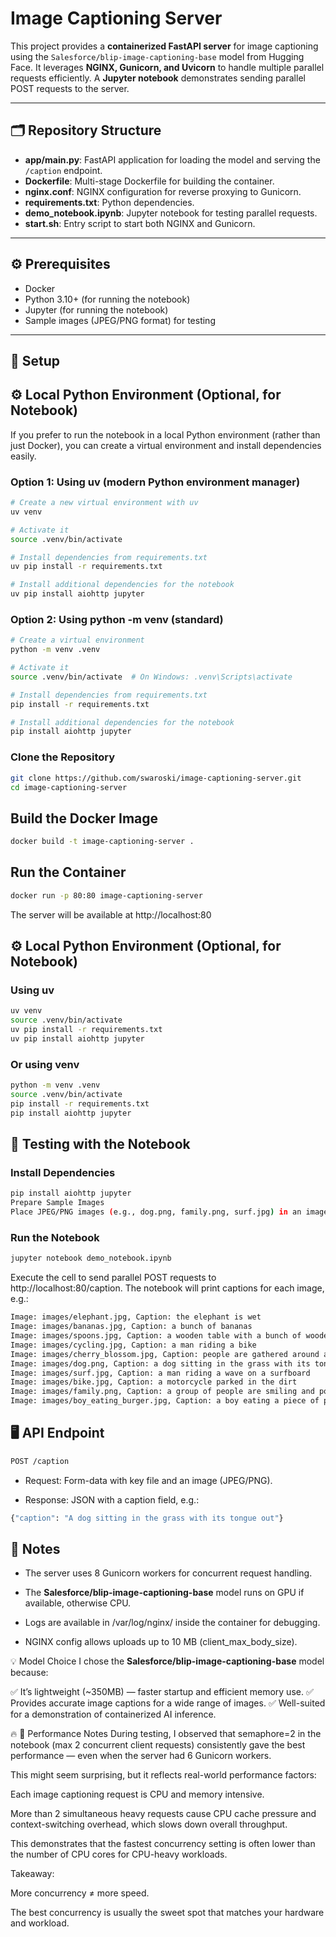 # Image Captioning Server

This project provides a **containerized FastAPI server** for image captioning using the `Salesforce/blip-image-captioning-base` model from Hugging Face. It leverages **NGINX, Gunicorn, and Uvicorn** to handle multiple parallel requests efficiently. A **Jupyter notebook** demonstrates sending parallel POST requests to the server.

---

## 🗂️ Repository Structure

- **app/main.py**: FastAPI application for loading the model and serving the `/caption` endpoint.  
- **Dockerfile**: Multi-stage Dockerfile for building the container.  
- **nginx.conf**: NGINX configuration for reverse proxying to Gunicorn.  
- **requirements.txt**: Python dependencies.  
- **demo_notebook.ipynb**: Jupyter notebook for testing parallel requests.  
- **start.sh**: Entry script to start both NGINX and Gunicorn.

---

## ⚙️ Prerequisites

- Docker  
- Python 3.10+ (for running the notebook)  
- Jupyter (for running the notebook)  
- Sample images (JPEG/PNG format) for testing  

---

## 🚀 Setup

## ⚙️ Local Python Environment (Optional, for Notebook)
If you prefer to run the notebook in a local Python environment (rather than just Docker), you can create a virtual environment and install dependencies easily. 

### Option 1: Using uv (modern Python environment manager)

```bash
# Create a new virtual environment with uv
uv venv

# Activate it
source .venv/bin/activate

# Install dependencies from requirements.txt
uv pip install -r requirements.txt

# Install additional dependencies for the notebook
uv pip install aiohttp jupyter
```

### Option 2: Using python -m venv (standard)
```bash
# Create a virtual environment
python -m venv .venv

# Activate it
source .venv/bin/activate  # On Windows: .venv\Scripts\activate

# Install dependencies from requirements.txt
pip install -r requirements.txt

# Install additional dependencies for the notebook
pip install aiohttp jupyter
```

### Clone the Repository

```bash
git clone https://github.com/swaroski/image-captioning-server.git 
cd image-captioning-server
```

## Build the Docker Image
```bash
docker build -t image-captioning-server .
```

## Run the Container
```bash
docker run -p 80:80 image-captioning-server
```

The server will be available at http://localhost:80


## ⚙️ Local Python Environment (Optional, for Notebook)
### Using uv
```bash
uv venv
source .venv/bin/activate
uv pip install -r requirements.txt
uv pip install aiohttp jupyter
```

### Or using venv
```bash
python -m venv .venv
source .venv/bin/activate
pip install -r requirements.txt
pip install aiohttp jupyter
```

## 🧪 Testing with the Notebook
### Install Dependencies
```bash
pip install aiohttp jupyter 
Prepare Sample Images
Place JPEG/PNG images (e.g., dog.png, family.png, surf.jpg) in an images/ directory or alongside the notebook.
```

### Run the Notebook
```bash
jupyter notebook demo_notebook.ipynb
```

Execute the cell to send parallel POST requests to http://localhost:80/caption.
The notebook will print captions for each image, e.g.:

```bash
Image: images/elephant.jpg, Caption: the elephant is wet
Image: images/bananas.jpg, Caption: a bunch of bananas
Image: images/spoons.jpg, Caption: a wooden table with a bunch of wooden spoons
Image: images/cycling.jpg, Caption: a man riding a bike
Image: images/cherry_blossom.jpg, Caption: people are gathered around a blue table covered in pink flowers
Image: images/dog.png, Caption: a dog sitting in the grass with its tongue out
Image: images/surf.jpg, Caption: a man riding a wave on a surfboard
Image: images/bike.jpg, Caption: a motorcycle parked in the dirt
Image: images/family.png, Caption: a group of people are smiling and posing for a picture
Image: images/boy_eating_burger.jpg, Caption: a boy eating a piece of pizza
```


## 🖥️ API Endpoint

```bash
POST /caption
```
- Request: Form-data with key file and an image (JPEG/PNG).

- Response: JSON with a caption field, e.g.:

```bash
{"caption": "A dog sitting in the grass with its tongue out"}
```

## 📝 Notes
- The server uses 8 Gunicorn workers for concurrent request handling.

- The **Salesforce/blip-image-captioning-base** model runs on GPU if available, otherwise CPU.

- Logs are available in /var/log/nginx/ inside the container for debugging.

- NGINX config allows uploads up to 10 MB (client_max_body_size).

💡 Model Choice
I chose the **Salesforce/blip-image-captioning-base** model because:

✅ It’s lightweight (~350MB) — faster startup and efficient memory use.
✅ Provides accurate image captions for a wide range of images.
✅ Well-suited for a demonstration of containerized AI inference.


🔥 📝 Performance Notes
During testing, I observed that semaphore=2 in the notebook (max 2 concurrent client requests) consistently gave the best performance — even when the server had 6 Gunicorn workers.

This might seem surprising, but it reflects real-world performance factors:

Each image captioning request is CPU and memory intensive.

More than 2 simultaneous heavy requests cause CPU cache pressure and context-switching overhead, which slows down overall throughput.

This demonstrates that the fastest concurrency setting is often lower than the number of CPU cores for CPU-heavy workloads.

Takeaway:

More concurrency ≠ more speed.

The best concurrency is usually the sweet spot that matches your hardware and workload.